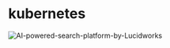 # kubernetes

![AI-powered-search-platform-by-Lucidworks](https://github.com/user-attachments/assets/5831510b-c9c4-4e61-a8a1-24e9ef5505d1)
